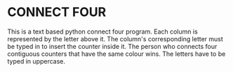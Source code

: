 # CONNECT FOUR
This is a text based python connect four program. Each column is represented by the letter above it. The column's corresponding letter must be typed in to insert the counter inside it. The person who connects four contiguous counters that have the same colour wins.  The letters have to be typed in uppercase. 